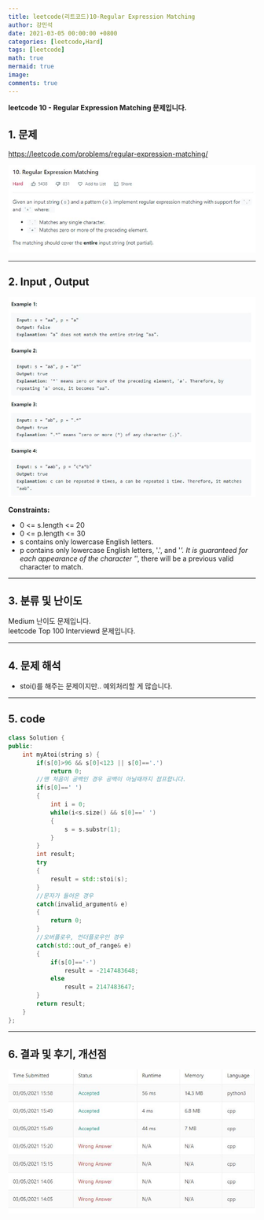 ```yaml
---
title: leetcode(리트코드)10-Regular Expression Matching
author: 강민석
date: 2021-03-05 00:00:00 +0800
categories: [leetcode,Hard]
tags: [leetcode]
math: true
mermaid: true
image: 
comments: true
---
```


**leetcode 10 - Regular Expression Matching 문제입니다.**

## 1. 문제
<https://leetcode.com/problems/regular-expression-matching/>  

![](/assets/img/sample/leetcode/10/Problem.JPG)

-----  

## 2. Input , Output

![](/assets/img/sample/leetcode/10/input.JPG)  

**Constraints:**

- 0 <= s.length <= 20
- 0 <= p.length <= 30
- s contains only lowercase English letters.
- p contains only lowercase English letters, '.', and '*'.
It is guaranteed for each appearance of the character '*', there will be a previous valid character to match.


-----  

## 3. 분류 및 난이도

Medium 난이도 문제입니다.  
leetcode Top 100 Interviewd 문제입니다.  


-----  

## 4. 문제 해석

- stoi()를 해주는 문제이지만.. 예외처리할 게 많습니다.



-----  

## 5. code

```c++
class Solution {
public:
    int myAtoi(string s) {
        if(s[0]>96 && s[0]<123 || s[0]=='.')
            return 0;
        //맨 처음이 공백인 경우 공백이 아닐때까지 점프합니다.
        if(s[0]==' ')
        {
            int i = 0;
            while(i<s.size() && s[0]==' ')
            {
                s = s.substr(1);
            }
        }
        int result;
        try
        {
            result = std::stoi(s);
        }
        //문자가 들어온 경우
        catch(invalid_argument& e)
        {
            return 0;
        }
        //오버플로우, 언더플로우인 경우
        catch(std::out_of_range& e)
        {
            if(s[0]=='-')
                result = -2147483648;
            else
                result = 2147483647;
        }
        return result;
    }
};
```


-----

## 6. 결과 및 후기, 개선점



![](/assets/img/sample/leetcode/10/result.JPG)  


